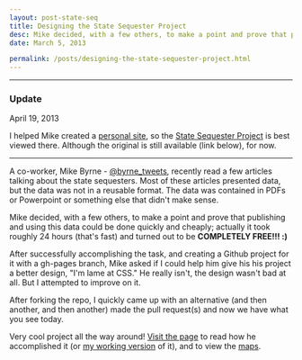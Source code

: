 ```yaml
---
layout: post-state-seq
title: Designing the State Sequester Project
desc: Mike decided, with a few others, to make a point and prove that publishing and using this data could be done quickly and cheaply; actually it took roughly 24 hours (that's fast) and turned out to be <strong>COMPLETELY FREE!!! :)</strong>
date: March 5, 2013

permalink: /posts/designing-the-state-sequester-project.html
---
```

<hr>

### Update

<p class="date">April 19, 2013</p>

I helped Mike created a [personal site](/posts/helping-feomike.html), so the [State Sequester Project](http://feomike.github.io/post/example-state-sequester.html) is best viewed there. Although the original is still available (link below), for now.

<hr>

A co-worker, Mike Byrne - [@byrne_tweets](http://twitter.com/byrne_tweets), recently read a few articles talking about the state sequesters. Most of these articles presented data, but the data was not in a reusable format. The data was contained in PDFs or Powerpoint or something else that didn't make sense.

Mike decided, with a few others, to make a point and prove that publishing and using this data could be done quickly and cheaply; actually it took roughly 24 hours (that's fast) and turned out to be __COMPLETELY FREE!!! :)__

After successfully accomplishing the task, and creating a Github project for it with a gh-pages branch, Mike asked if I could help him give his his project a better design, "I'm lame at CSS." He really isn't, the design wasn't bad at all. But I attempted to improve on it.

After forking the repo, I quickly came up with an alternative (and then another, and then another) made the pull request(s) and now we have what you see today.

Very cool project all the way around! [Visit the page](http://feomike.github.com/state_seq/) to read how he accomplished it (or [my working version](http://awolfe76.github.com/state_seq) of it), and to view the [maps](http://tiles.mapbox.com/feomike/map/map-cjk4bn33#4.00/39.53/-95.41).